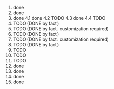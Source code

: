 1. done
2. done
3. done
4.1 done 
4.2 TODO
4.3 done
4.4 TODO
5. TODO (DONE by fact)
6. TODO (DONE by fact. customization required)
7. TODO (DONE by fact)
8. TODO (DONE by fact. customization required)
9. TODO (DONE by fact)
10. TODO
11. TODO
12. TODO
13. done
14. done
15. done
16. done
